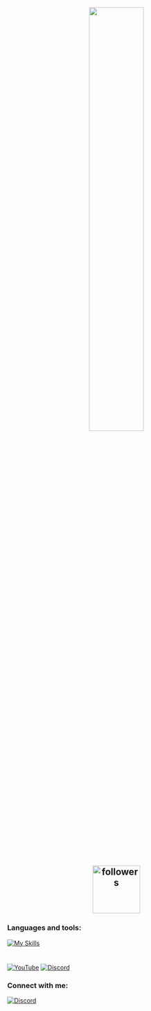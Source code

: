 <h2 align="center">
<img width="50%" src="https://count.getloli.com/get/@:ogshree?theme=rule34">
<br> </br>
<img alt="followers" title="Github'dan Takip Et" src="https://img.shields.io/github/followers/ogshree?color=236ad3&labelColor=1155ba&style=for-the-badge&logo=github&label=follower" width="110px" /></a>
</h2>


### Languages and tools:
[![My Skills](https://skillicons.dev/icons?i=js,ts,nodejs,mongo,vscode)](https://github.com/ogshree/ogshree)


# 

<p align="left"> 
<a href="https://www.youtube.com/@sh3ee" target="blank"><img alt="YouTube" src="https://img.shields.io/youtube/channel/subscribers/UCRTljDU5eoJ_RBtgqVVAVSg?logo=youtube&style=for-the-badge&color=red"></a>
<a href="https://discord.gg/5n2n6Vh2Pb" target="blank"><img alt="Discord" src="https://img.shields.io/discord/1105476631440662598?logo=discord&style=for-the-badge&color=%2312924F"></a> 
</p>


### Connect with me:
[![Discord](https://skillicons.dev/icons?i=discord)](https://discord.gg/5n2n6Vh2Pb)

#
